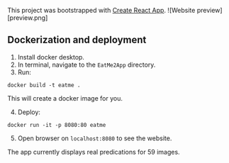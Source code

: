 This project was bootstrapped with [Create React App](https://github.com/facebook/create-react-app).
![Website preview][preview.png]

## Dockerization and deployment

1. Install docker desktop.
2. In terminal, navigate to the `EatMe2App` directory.
3. Run: 

```
docker build -t eatme .
```

This will create a docker image for you.

4. Deploy:

```
docker run -it -p 8080:80 eatme
```

5. Open browser on `localhost:8080` to see the website.

The app currently displays real predications for 59 images.